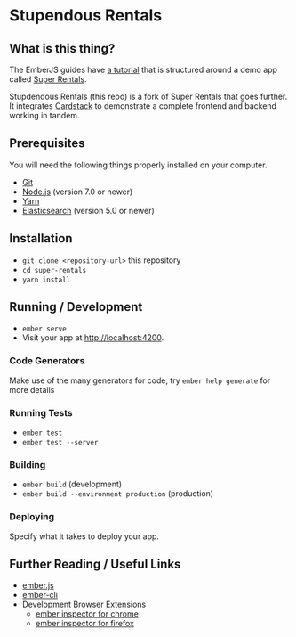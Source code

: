 # Stupendous Rentals

## What is this thing?

The EmberJS guides have [a tutorial](https://guides.emberjs.com/current/tutorial/ember-cli/) that is structured around a demo app called [Super Rentals](https://github.com/ember-learn/super-rentals).

Stupdendous Rentals (this repo) is a fork of Super Rentals that goes further. It integrates [Cardstack](https://github.com/cardstack/cardstack) to demonstrate a complete frontend and backend working in tandem.

## Prerequisites

You will need the following things properly installed on your computer.

* [Git](https://git-scm.com/)
* [Node.js](https://nodejs.org/) (version 7.0 or newer)
* [Yarn](https://yarnpkg.com/)
* [Elasticsearch](https://www.elastic.co/downloads/elasticsearch) (version 5.0 or newer)

## Installation

* `git clone <repository-url>` this repository
* `cd super-rentals`
* `yarn install`

## Running / Development

* `ember serve`
* Visit your app at [http://localhost:4200](http://localhost:4200).

### Code Generators

Make use of the many generators for code, try `ember help generate` for more details

### Running Tests

* `ember test`
* `ember test --server`

### Building

* `ember build` (development)
* `ember build --environment production` (production)

### Deploying

Specify what it takes to deploy your app.

## Further Reading / Useful Links

* [ember.js](http://emberjs.com/)
* [ember-cli](https://ember-cli.com/)
* Development Browser Extensions
  * [ember inspector for chrome](https://chrome.google.com/webstore/detail/ember-inspector/bmdblncegkenkacieihfhpjfppoconhi)
  * [ember inspector for firefox](https://addons.mozilla.org/en-US/firefox/addon/ember-inspector/)
